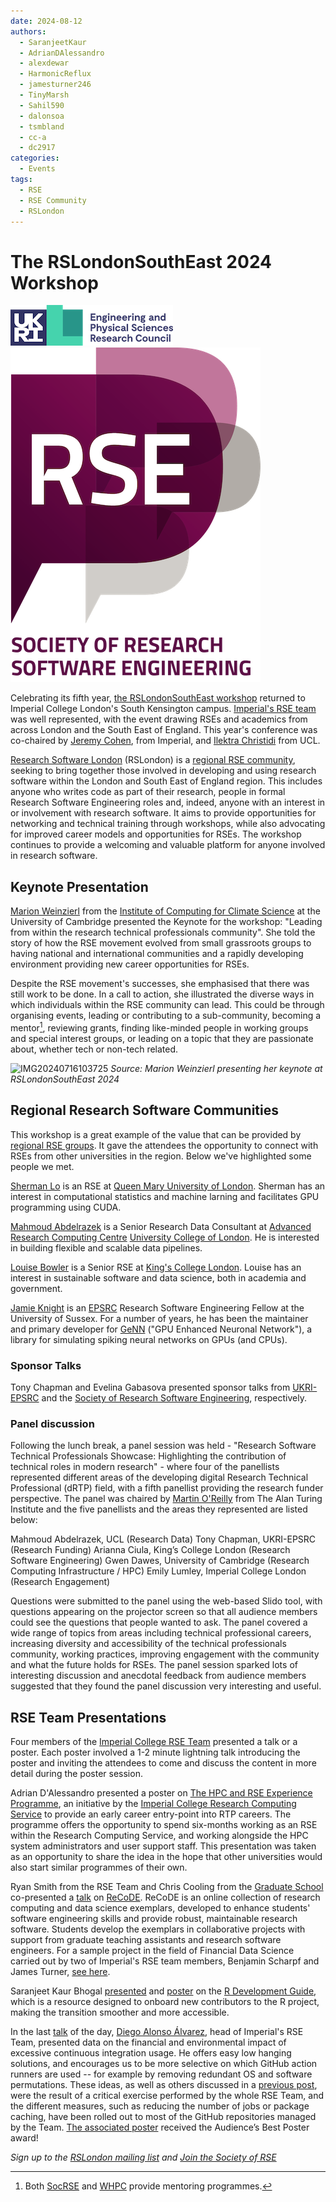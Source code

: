 ```yaml
---
date: 2024-08-12
authors:
  - SaranjeetKaur
  - AdrianDAlessandro
  - alexdewar
  - HarmonicReflux
  - jamesturner246
  - TinyMarsh
  - Sahil590
  - dalonsoa
  - tsmbland
  - cc-a
  - dc2917
categories:
  - Events
tags:
  - RSE
  - RSE Community
  - RSLondon
---
```


# The RSLondonSouthEast 2024 Workshop

![image](images/rslondonsoutheast_2024/ukri_logo.png)
![image](images/rslondonsoutheast_2024/rse_logo.png)

Celebrating its fifth year, [the RSLondonSouthEast workshop] returned to Imperial College London's South Kensington campus. [Imperial's RSE team] was well represented, with the event drawing RSEs and academics from across London and the South East of England. This year's conference was co-chaired by [Jeremy Cohen], from Imperial, and [Ilektra Christidi] from UCL.

<!-- more -->

[Research Software London] (RSLondon) is a [regional RSE community], seeking to bring together those involved in developing and using research software within the London and South East of England region. This includes anyone who writes code as part of their research, people in formal Research Software Engineering roles and, indeed, anyone with an interest in or involvement with research software. It aims to provide opportunities for networking and technical training through workshops, while also advocating for improved career models and opportunities for RSEs. The workshop continues to provide a welcoming and valuable platform for anyone involved in research software.

[the RSLondonSouthEast workshop]: https://rslondon.ac.uk/rslondonsoutheast2024
[Imperial's RSE team]: https://www.imperial.ac.uk/admin-services/ict/self-service/research-support/rcs/service-offering/research-software-engineering/about-the-team
[Jeremy Cohen]: https://profiles.imperial.ac.uk/jeremy.cohen
[Ilektra Christidi]: https://profiles.ucl.ac.uk/8151
[Research Software London]: https://rslondon.ac.uk
[regional RSE community]: https://society-rse.org/community/regional-groups/

## Keynote Presentation

[Marion Weinzierl] from the [Institute of Computing for Climate Science] at the University of Cambridge presented the Keynote for the workshop: "Leading from within the research technical professionals community". She told the story of how the RSE movement evolved from small grassroots groups to having national and international communities and a rapidly developing environment providing new career opportunities for RSEs.

Despite the RSE movement's successes, she emphasised that there was still work to be done. In a call to action, she illustrated the diverse ways in which individuals within the RSE community can lead. This could be through organising events, leading or contributing to a sub-community, becoming a mentor[^1], reviewing grants, finding like-minded people in working groups and special interest groups, or leading on a topic that they are passionate about, whether tech or non-tech related.

[^1]: Both [SocRSE] and [WHPC] provide mentoring programmes.

[Marion Weinzierl]: https://iccs.cam.ac.uk/about-marion-weinzierl
[Institute of Computing for Climate Science]: https://iccs.cam.ac.uk
[SocRSE]: https://society-rse.org/get-involved/mentoring-scheme/
[WHPC]: https://womeninhpc.org/community/mentoring

![IMG20240716103725](https://hackmd.io/_uploads/ryha0N5YA.jpg)
*Source: Marion Weinzierl presenting her keynote at RSLondonSouthEast 2024*

## Regional Research Software Communities

This workshop is a great example of the value that can be provided by [regional RSE groups](https://society-rse.org/community/regional-groups/). It gave the attendees the opportunity to connect with RSEs from other universities in the region. Below we've highlighted some people we met.

[Sherman Lo] is an RSE at [Queen Mary University of London]. Sherman has an interest in computational statistics and machine larning and facilitates GPU programming using CUDA.

[Mahmoud Abdelrazek] is a Senior Research Data Consultant at [Advanced Research Computing Centre] [University College of London]. He is interested in building flexible and scalable data pipelines.

[Louise Bowler] is a Senior RSE at [King's College London]. Louise has an interest in sustainable software and data science, both in academia and government.

[Jamie Knight] is an [EPSRC] Research Software Engineering Fellow at the University of Sussex. For a number of years, he has been the maintainer and primary developer for [GeNN] ("GPU Enhanced Neuronal Network"), a library for simulating spiking neural networks on GPUs (and CPUs).

### Sponsor Talks

Tony Chapman and Evelina Gabasova presented sponsor talks from [UKRI-EPSRC] and the [Society of Research Software Engineering], respectively.

### Panel discussion

Following the lunch break, a panel session was held - "Research Software Technical Professionals Showcase: Highlighting the contribution of technical roles in modern research" - where four of the panellists represented different areas of the developing digital Research Technical Professional (dRTP) field, with a fifth panellist providing the research funder perspective. The panel was chaired by [Martin O'Reilly] from The Alan Turing Institute and the five panellists and the areas they represented are listed below:

Mahmoud Abdelrazek, UCL (Research Data)
Tony Chapman, UKRI-EPSRC (Research Funding)
Arianna Ciula, King’s College London (Research Software Engineering)
Gwen Dawes, University of Cambridge (Research Computing Infrastructure / HPC)
Emily Lumley, Imperial College London (Research Engagement)

Questions were submitted to the panel using the web-based Slido tool, with questions appearing on the projector screen so that all audience members could see the questions that people wanted to ask. The panel covered a wide range of topics from areas including technical professional careers, increasing diversity and accessibility of the technical professionals community, working practices, improving engagement with the community and what the future holds for RSEs. The panel session sparked lots of interesting discussion and anecdotal feedback from audience members suggested that they found the panel discussion very interesting and useful.

[Sherman Lo]: https://blog.hpc.qmul.ac.uk/intro-sherman-lo.html
[Queen Mary University of London]: https://www.qmul.ac.uk/its/its-research/team-members/research-software-engineer-rse-team/
[Mahmoud Abdelrazek]: https://www.razekmh.dev
[University College of London]: https://www.ucl.ac.uk/advanced-research-computing/research-software-engineers
[Louise Bowler]: https://www.kcl.ac.uk/people/louise-bowler
[King's College London]: https://docs.er.kcl.ac.uk/research_software_engineering/
[Jamie Knight]: https://profiles.sussex.ac.uk/p415734-james-knight
[EPSRC]: https://www.ukri.org/councils/epsrc/
[GeNN]: http://genn-team.github.io
[Advanced Research Computing Centre]: https://www.ucl.ac.uk/advanced-research-computing/
[UKRI-EPSRC]: https://www.ukri.org/councils/epsrc/
[Society of Research Software Engineering]: https://society-rse.org/
<!-- markdown-link-check-disable -->
<!-- turing.ac.uk has some sort of DDOS protection -->
[Martin O'Reilly]: https://www.turing.ac.uk/people/researchers/martin-oreilly
<!-- <!-- markdown-link-check-enable -->

## RSE Team Presentations

Four members of the [Imperial College RSE Team] presented a talk or a poster. Each poster involved a 1-2 minute lightning talk introducing the poster and inviting the attendees to come and discuss the content in more detail during the poster session.

Adrian D'Alessandro presented a poster on [The HPC and RSE Experience Programme], an initiative by the [Imperial College Research Computing Service] to provide an early career entry-point into RTP careers. The programme offers the opportunity to spend six-months working as an RSE within the Research Computing Service, and working alongside the HPC system administrators and user support staff. This presentation was taken as an opportunity to share the idea in the hope that other universities would also start similar programmes of their own.

Ryan Smith from the RSE Team and Chris Cooling from the [Graduate School] co-presented a [talk] on [ReCoDE]. ReCoDE is an online collection of research computing and data science exemplars, developed to enhance students' software engineering skills and provide robust, maintainable research software. Students develop the exemplars in collaborative projects with support from graduate teaching assistants and research software engineers. For a sample project in the field of Financial Data Science carried out by two of Imperial's RSE team members, Benjamin Scharpf and James Turner, [see here].

Saranjeet Kaur Bhogal [presented] and [poster] on the [R Development Guide], which is a resource designed to onboard new contributors to the R project, making the transition smoother and more accessible.

In the last [talk][talk_diego] of the day, [Diego Alonso Álvarez], head of Imperial's RSE Team, presented data on the financial and environmental impact of excessive continuous integration usage. He offers easy low hanging solutions, and encourages us to be more selective on which GitHub action runners are used -- for example by removing redundant OS and software permutations. These ideas, as well as others discussed in a [previous post], were the result of a critical exercise performed by the whole RSE Team, and the different measures, such as reducing the number of jobs or package caching, have been rolled out to most of the GitHub repositories managed by the Team. [The associated poster] received the Audience’s Best Poster award!

*Sign up to the [RSLondon mailing  list] and [Join the Society of RSE]*

[Imperial College RSE Team]: https://www.imperial.ac.uk/admin-services/ict/self-service/research-support/rcs/service-offering/research-software-engineering/about-the-team/
[The HPC and RSE Experience Programme]: https://www.imperial.ac.uk/admin-services/ict/self-service/research-support/rcs/about/jobs/hpc_rse_experience_programme/
[Imperial College Research Computing Service]: https://www.imperial.ac.uk/admin-services/ict/self-service/research-support/rcs/
[Graduate School]: https://www.imperial.ac.uk/students/academic-support/graduate-school/professional-development/doctoral-students/research-computing-data-science/meet-the-team/
[talk]: https://zenodo.org/records/13167550
[ReCoDE]: https://imperialcollegelondon.github.io/ReCoDE-home/exemplars/
[see here]: https://imperialcollegelondon.github.io/ReCoDE-DecodingMarketSignals/
[presented]: https://rslondon.ac.uk/rslondonsoutheast2024/abstracts/#ft4
[poster]: https://zenodo.org/records/12731887
[R Development Guide]: https://contributor.r-project.org/rdevguide/
[talk_diego]: https://rslondon.ac.uk/rslondonsoutheast2024/abstracts/#ft7
[Diego Alonso Álvarez]: https://profiles.imperial.ac.uk/d.alonso-alvarez
[previous post]: https://imperialcollegelondon.github.io/RSEBlog/2024/06/26/adopting-a-more-rational-use-of-continuous-integration-with-github-actions/
[The associated poster]: https://zenodo.org/records/12754189
[RSLondon mailing  list]: https://rslondon.ac.uk/mailing-list
[Join the Society of RSE]: https://society-rse.org/join-us/
